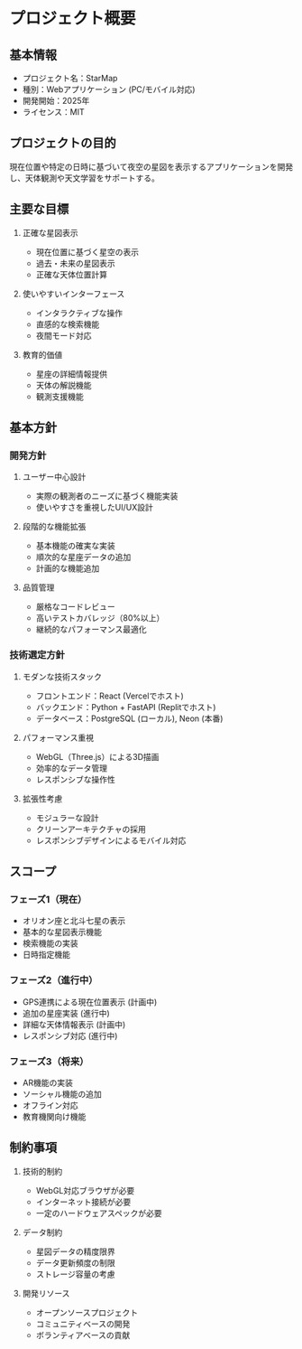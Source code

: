 # プロジェクト概要

## 基本情報
- プロジェクト名：StarMap
- 種別：Webアプリケーション (PC/モバイル対応)
- 開発開始：2025年
- ライセンス：MIT

## プロジェクトの目的
現在位置や特定の日時に基づいて夜空の星図を表示するアプリケーションを開発し、天体観測や天文学習をサポートする。

## 主要な目標
1. 正確な星図表示
   - 現在位置に基づく星空の表示
   - 過去・未来の星図表示
   - 正確な天体位置計算

2. 使いやすいインターフェース
   - インタラクティブな操作
   - 直感的な検索機能
   - 夜間モード対応

3. 教育的価値
   - 星座の詳細情報提供
   - 天体の解説機能
   - 観測支援機能

## 基本方針

### 開発方針
1. ユーザー中心設計
   - 実際の観測者のニーズに基づく機能実装
   - 使いやすさを重視したUI/UX設計

2. 段階的な機能拡張
   - 基本機能の確実な実装
   - 順次的な星座データの追加
   - 計画的な機能追加

3. 品質管理
   - 厳格なコードレビュー
   - 高いテストカバレッジ（80%以上）
   - 継続的なパフォーマンス最適化

### 技術選定方針
1. モダンな技術スタック
   - フロントエンド：React (Vercelでホスト)
   - バックエンド：Python + FastAPI (Replitでホスト)
   - データベース：PostgreSQL (ローカル), Neon (本番)

2. パフォーマンス重視
   - WebGL（Three.js）による3D描画
   - 効率的なデータ管理
   - レスポンシブな操作性

3. 拡張性考慮
   - モジュラーな設計
   - クリーンアーキテクチャの採用
   - レスポンシブデザインによるモバイル対応

## スコープ

### フェーズ1（現在）
- オリオン座と北斗七星の表示
- 基本的な星図表示機能
- 検索機能の実装
- 日時指定機能

### フェーズ2（進行中）
- GPS連携による現在位置表示 (計画中)
- 追加の星座実装 (進行中)
- 詳細な天体情報表示 (計画中)
- レスポンシブ対応 (進行中)

### フェーズ3（将来）
- AR機能の実装
- ソーシャル機能の追加
- オフライン対応
- 教育機関向け機能

## 制約事項
1. 技術的制約
   - WebGL対応ブラウザが必要
   - インターネット接続が必要
   - 一定のハードウェアスペックが必要

2. データ制約
   - 星図データの精度限界
   - データ更新頻度の制限
   - ストレージ容量の考慮

3. 開発リソース
   - オープンソースプロジェクト
   - コミュニティベースの開発
   - ボランティアベースの貢献
